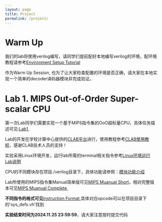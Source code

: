 ```yaml
---
layout: page
title: Project
permalink: /project/
---
```

# Warm Up

我们的lab将使用verilog编写，请同学们提前配好本地编写verilog的环境，配环境教程请参考[Environment Setup Tutorial](/2024Fall/static_files/Lab/Verilog环境搭建教程.pdf)

作为Warm Up Session, 也为了让大家检查配置的环境是否正确，请大家在本地实现一个简单的decoder译码器模块并完成验证。


# Lab 1. MIPS Out-of-Order Super-scalar CPU

第一次Lab同学们需要实现一个基于MIPS指令集的OoO超标量CPU，具体任务描述可见:[Lab1](/2024Fall/static_files/Lab/Lab1/Lab_1_Manual.pdf),

Lab的开发在学校计算中心提供的[CLAB平台](https://clab.pku.edu.cn)进行，使用教程参考[CLAB使用教程](/2024Fall/static_files/Lab/Lab1/智能硬件体系结构.pdf)，感谢CLAB技术人员的支持！

实验采用Linux环境开发，运行lab所需的terminal相关指令参考[Linux环境运行Lab说明](/2024Fall/static_files/Lab/Lab1/Linux环境运行Lab说明.html)

CPU的不同模块存在项目./verilog目录下，具体功能请参照：[模块功能介绍](/2024Fall/static_files/Lab/Lab1/模块说明.html)

Lab所使用的MIPS指令集Manual简单版可见[MIPS Muanual Short](/2024Fall/static_files/Lab/Lab1/Instruction_Descriptions_Short.pdf)，相对完整版本可见[MIPS Muanual Complete](/2024Fall/static_files/Lab/Lab1/Instruction_Descriptions_Long.pdf),

**不同指令的格式可见**[Instruction Format](/2024Fall/static_files/Lab/Lab1/Instruction_Formats.pdf),具体对应opcode可以在项目目录下的'sys_defs.vh'找到

**实验结束时间为2024.11.25 23:59:59**，请大家注意按时提交代码 